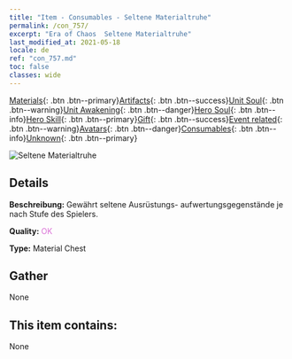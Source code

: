 ```yaml
---
title: "Item - Consumables - Seltene Materialtruhe"
permalink: /con_757/
excerpt: "Era of Chaos  Seltene Materialtruhe"
last_modified_at: 2021-05-18
locale: de
ref: "con_757.md"
toc: false
classes: wide
---
```

 [Materials](/ItemsDE/){: .btn .btn--primary}[Artifacts](/ItemsDE/Artifacts/){: .btn .btn--success}[Unit Soul](/ItemsDE/UnitSoul/){: .btn .btn--warning}[Unit Awakening](/ItemsDE/UnitAwakening/){: .btn .btn--danger}[Hero Soul](/ItemsDE/HeroSoul/){: .btn .btn--info}[Hero Skill](/ItemsDE/HeroSkill/){: .btn .btn--primary}[Gift](/ItemsDE/Gift/){: .btn .btn--success}[Event related](/ItemsDE/Events/){: .btn .btn--warning}[Avatars](/ItemsDE/Avatars/){: .btn .btn--danger}[Consumables](/ItemsDE/Consumables/){: .btn .btn--info}[Unknown](/ItemsDE/Unknown/){: .btn .btn--primary}

 ![Seltene Materialtruhe](/images/t/i_304001.png)

## Details
 **Beschreibung:** Gewährt seltene Ausrüstungs- aufwertungsgegenstände je nach Stufe des Spielers.

 **Quality:** <span style="color: #DA70D6">OK</span>

 **Type:** Material Chest

## Gather

  None

## This item contains:

  None

